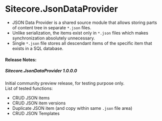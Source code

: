 # Sitecore.JsonDataProvider

* JSON Data Provider is a shared source module that allows storing parts of content tree in separate `*.json` files. 
* Unlike serialization, the items exist only in `*.json` files which makes synchronization absolutely unnecessary. 
* Single `*.json` file stores all descendant items of the specific item that exists in a SQL database. 

#### Release Notes:

##### Sitecore.JsonDataProvider 1.0.0.0

Initial community preview release, for testing purpose only.  
List of tested functions: 
* CRUD JSON items
* CRUD JSON item versions
* Duplicate JSON item (and copy within same `.json` file area)
* CRUD JSON Templates